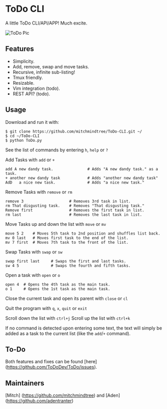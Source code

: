 ToDo CLI
========

A little ToDo CLI/API/APP! Much excite.


![ToDo Pic](https://raw.github.com/mitchmindtree/ToDo-CLI/master/todopic.png)


Features
--------

- Simplicity.
- Add, remove, swap and move tasks.
- Recursive, infinite sub-listing!
- Tmux friendly.
- Resizable.
- Vim integration (todo).
- REST API? (todo).


Usage
-----


Download and run it with:

    $ git clone https://github.com/mitchmindtree/ToDo-CLI.git ~/
    $ cd ~/ToDo-CLI
    $ python ToDo.py


See the list of commands by entering `h`, `help` or `?`


Add Tasks with `add` or `+`

    add A new dandy task.               # Adds "A new dandy task." as a task.
    + another new dandy task            # Adds "another new dandy task"
    AdD   a nice new task.              # Adds "a nice new task."

Remove Tasks with `remove` or `rm`

    remove 3                    # Removes 3rd task in list.
    rm That disgusting task.    # Removes "That disgusting task."
    Remove first                # Removes the first task in list.
    rm last                     # Removes the last task in list.

Move Tasks up and down the list with `move` or `mv`

    move 5 2    # Moves 5th task to 2nd position and shuffles list back.
    mv 0 last   # Moves first task to the end of the list.
    mv 7 first  # Moves 7th task to the front of the list.

Swap Tasks with `swap` or `sw`

    swap first last     # Swaps the first and last tasks.
    sw 4 5              # Swaps the fourth and fifth tasks.

Open a task with `open` or `o`

    open 4  # Opens the 4th task as the main task.
    o 1     # Opens the 1st task as the main task.

Close the current task and open its parent with `close` or `cl`

Quit the program with `q`, `x`, `quit` or `exit`

Scroll down the list with `ctrl+j`
Scroll up the list with `ctrl+k`

If no command is detected upon entering some text, the text will simply be
added as a task to the current list (like the `add`/`+` command).


To-Do
-----


Both features and fixes can be found [here] (https://github.com/ToDoDev/ToDo/issues).


Maintainers
-----------

[Mitch] (https://github.com/mitchmindtree) and [Aden] (https://github.com/adentranter)
